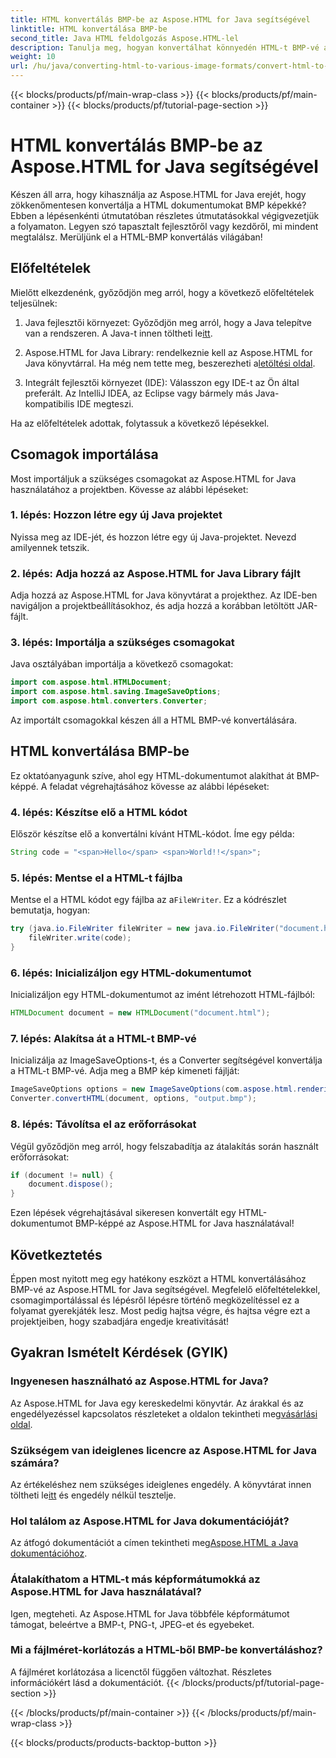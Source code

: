 ```yaml
---
title: HTML konvertálás BMP-be az Aspose.HTML for Java segítségével
linktitle: HTML konvertálása BMP-be
second_title: Java HTML feldolgozás Aspose.HTML-lel
description: Tanulja meg, hogyan konvertálhat könnyedén HTML-t BMP-vé az Aspose.HTML for Java segítségével. Lépésről lépésre szóló útmutató előfeltételekkel és csomagimportálással. Fedezze fel most!
weight: 10
url: /hu/java/converting-html-to-various-image-formats/convert-html-to-bmp/
---
```


{{< blocks/products/pf/main-wrap-class >}}
{{< blocks/products/pf/main-container >}}
{{< blocks/products/pf/tutorial-page-section >}}

# HTML konvertálás BMP-be az Aspose.HTML for Java segítségével


Készen áll arra, hogy kihasználja az Aspose.HTML for Java erejét, hogy zökkenőmentesen konvertálja a HTML dokumentumokat BMP képekké? Ebben a lépésenkénti útmutatóban részletes útmutatásokkal végigvezetjük a folyamaton. Legyen szó tapasztalt fejlesztőről vagy kezdőről, mi mindent megtalálsz. Merüljünk el a HTML-BMP konvertálás világában!

## Előfeltételek

Mielőtt elkezdenénk, győződjön meg arról, hogy a következő előfeltételek teljesülnek:

1.  Java fejlesztői környezet: Győződjön meg arról, hogy a Java telepítve van a rendszeren. A Java-t innen töltheti le[itt](https://www.java.com/download/).

2.  Aspose.HTML for Java Library: rendelkeznie kell az Aspose.HTML for Java könyvtárral. Ha még nem tette meg, beszerezheti a[letöltési oldal](https://releases.aspose.com/html/java/).

3. Integrált fejlesztői környezet (IDE): Válasszon egy IDE-t az Ön által preferált. Az IntelliJ IDEA, az Eclipse vagy bármely más Java-kompatibilis IDE megteszi.

Ha az előfeltételek adottak, folytassuk a következő lépésekkel.

## Csomagok importálása

Most importáljuk a szükséges csomagokat az Aspose.HTML for Java használatához a projektben. Kövesse az alábbi lépéseket:

### 1. lépés: Hozzon létre egy új Java projektet

Nyissa meg az IDE-jét, és hozzon létre egy új Java-projektet. Nevezd amilyennek tetszik.

### 2. lépés: Adja hozzá az Aspose.HTML for Java Library fájlt

Adja hozzá az Aspose.HTML for Java könyvtárat a projekthez. Az IDE-ben navigáljon a projektbeállításokhoz, és adja hozzá a korábban letöltött JAR-fájlt.

### 3. lépés: Importálja a szükséges csomagokat

Java osztályában importálja a következő csomagokat:

```java
import com.aspose.html.HTMLDocument;
import com.aspose.html.saving.ImageSaveOptions;
import com.aspose.html.converters.Converter;
```

Az importált csomagokkal készen áll a HTML BMP-vé konvertálására.

## HTML konvertálása BMP-be

Ez oktatóanyagunk szíve, ahol egy HTML-dokumentumot alakíthat át BMP-képpé. A feladat végrehajtásához kövesse az alábbi lépéseket:

### 4. lépés: Készítse elő a HTML kódot

Először készítse elő a konvertálni kívánt HTML-kódot. Íme egy példa:

```java
String code = "<span>Hello</span> <span>World!!</span>";
```

### 5. lépés: Mentse el a HTML-t fájlba

Mentse el a HTML kódot egy fájlba az a`FileWriter`. Ez a kódrészlet bemutatja, hogyan:

```java
try (java.io.FileWriter fileWriter = new java.io.FileWriter("document.html")) {
    fileWriter.write(code);
}
```

### 6. lépés: Inicializáljon egy HTML-dokumentumot

Inicializáljon egy HTML-dokumentumot az imént létrehozott HTML-fájlból:

```java
HTMLDocument document = new HTMLDocument("document.html");
```

### 7. lépés: Alakítsa át a HTML-t BMP-vé

Inicializálja az ImageSaveOptions-t, és a Converter segítségével konvertálja a HTML-t BMP-vé. Adja meg a BMP kép kimeneti fájlját:

```java
ImageSaveOptions options = new ImageSaveOptions(com.aspose.html.rendering.image.ImageFormat.Bmp);
Converter.convertHTML(document, options, "output.bmp");
```

### 8. lépés: Távolítsa el az erőforrásokat

Végül győződjön meg arról, hogy felszabadítja az átalakítás során használt erőforrásokat:

```java
if (document != null) {
    document.dispose();
}
```

Ezen lépések végrehajtásával sikeresen konvertált egy HTML-dokumentumot BMP-képpé az Aspose.HTML for Java használatával!

## Következtetés

Éppen most nyitott meg egy hatékony eszközt a HTML konvertálásához BMP-vé az Aspose.HTML for Java segítségével. Megfelelő előfeltételekkel, csomagimportálással és lépésről lépésre történő megközelítéssel ez a folyamat gyerekjáték lesz. Most pedig hajtsa végre, és hajtsa végre ezt a projektjeiben, hogy szabadjára engedje kreativitását!

## Gyakran Ismételt Kérdések (GYIK)

### Ingyenesen használható az Aspose.HTML for Java?
 Az Aspose.HTML for Java egy kereskedelmi könyvtár. Az árakkal és az engedélyezéssel kapcsolatos részleteket a oldalon tekintheti meg[vásárlási oldal](https://purchase.aspose.com/buy).

### Szükségem van ideiglenes licencre az Aspose.HTML for Java számára?
 Az értékeléshez nem szükséges ideiglenes engedély. A könyvtárat innen töltheti le[itt](https://releases.aspose.com/) és engedély nélkül tesztelje.

### Hol találom az Aspose.HTML for Java dokumentációját?
 Az átfogó dokumentációt a címen tekintheti meg[Aspose.HTML a Java dokumentációhoz](https://reference.aspose.com/html/java/).

### Átalakíthatom a HTML-t más képformátumokká az Aspose.HTML for Java használatával?
Igen, megteheti. Az Aspose.HTML for Java többféle képformátumot támogat, beleértve a BMP-t, PNG-t, JPEG-et és egyebeket.

### Mi a fájlméret-korlátozás a HTML-ből BMP-be konvertáláshoz?
A fájlméret korlátozása a licenctől függően változhat. Részletes információkért lásd a dokumentációt.
{{< /blocks/products/pf/tutorial-page-section >}}

{{< /blocks/products/pf/main-container >}}
{{< /blocks/products/pf/main-wrap-class >}}

{{< blocks/products/products-backtop-button >}}
